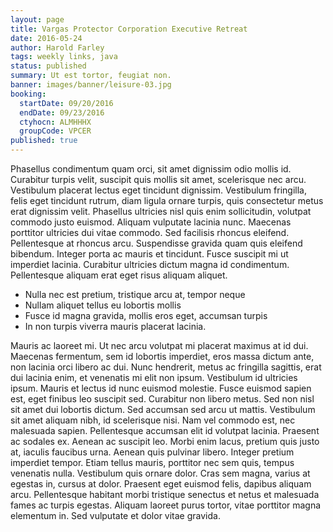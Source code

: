 ```yaml
---
layout: page
title: Vargas Protector Corporation Executive Retreat
date: 2016-05-24
author: Harold Farley
tags: weekly links, java
status: published
summary: Ut est tortor, feugiat non.
banner: images/banner/leisure-03.jpg
booking:
  startDate: 09/20/2016
  endDate: 09/23/2016
  ctyhocn: ALMHHHX
  groupCode: VPCER
published: true
---
```

Phasellus condimentum quam orci, sit amet dignissim odio mollis id. Curabitur turpis velit, suscipit quis mollis sit amet, scelerisque nec arcu. Vestibulum placerat lectus eget tincidunt dignissim. Vestibulum fringilla, felis eget tincidunt rutrum, diam ligula ornare turpis, quis consectetur metus erat dignissim velit. Phasellus ultricies nisl quis enim sollicitudin, volutpat commodo justo euismod. Aliquam vulputate lacinia nunc. Maecenas porttitor ultricies dui vitae commodo. Sed facilisis rhoncus eleifend. Pellentesque at rhoncus arcu. Suspendisse gravida quam quis eleifend bibendum. Integer porta ac mauris et tincidunt. Fusce suscipit mi ut imperdiet lacinia. Curabitur ultricies dictum magna id condimentum. Pellentesque aliquam erat eget risus aliquam aliquet.

* Nulla nec est pretium, tristique arcu at, tempor neque
* Nullam aliquet tellus eu lobortis mollis
* Fusce id magna gravida, mollis eros eget, accumsan turpis
* In non turpis viverra mauris placerat lacinia.

Mauris ac laoreet mi. Ut nec arcu volutpat mi placerat maximus at id dui. Maecenas fermentum, sem id lobortis imperdiet, eros massa dictum ante, non lacinia orci libero ac dui. Nunc hendrerit, metus ac fringilla sagittis, erat dui lacinia enim, et venenatis mi elit non ipsum. Vestibulum id ultricies ipsum. Mauris et lectus id nunc euismod molestie. Fusce euismod sapien est, eget finibus leo suscipit sed. Curabitur non libero metus. Sed non nisl sit amet dui lobortis dictum. Sed accumsan sed arcu ut mattis. Vestibulum sit amet aliquam nibh, id scelerisque nisi.
Nam vel commodo est, nec malesuada sapien. Pellentesque accumsan elit id volutpat lacinia. Praesent ac sodales ex. Aenean ac suscipit leo. Morbi enim lacus, pretium quis justo at, iaculis faucibus urna. Aenean quis pulvinar libero. Integer pretium imperdiet tempor. Etiam tellus mauris, porttitor nec sem quis, tempus venenatis nulla. Vestibulum quis ornare dolor. Cras sem magna, varius at egestas in, cursus at dolor. Praesent eget euismod felis, dapibus aliquam arcu. Pellentesque habitant morbi tristique senectus et netus et malesuada fames ac turpis egestas. Aliquam laoreet purus tortor, vitae porttitor magna elementum in. Sed vulputate et dolor vitae gravida.
